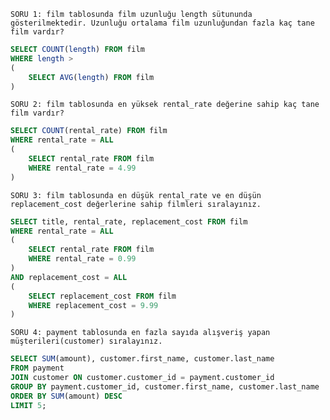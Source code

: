 `SORU 1: film tablosunda film uzunluğu length sütununda gösterilmektedir. Uzunluğu ortalama film uzunluğundan fazla kaç tane film vardır?`
```SQL
SELECT COUNT(length) FROM film
WHERE length > 
(
	SELECT AVG(length) FROM film
)
```

`SORU 2: film tablosunda en yüksek rental_rate değerine sahip kaç tane film vardır?`
```SQL
SELECT COUNT(rental_rate) FROM film
WHERE rental_rate = ALL
(
	SELECT rental_rate FROM film
	WHERE rental_rate = 4.99 
)
```

`SORU 3: film tablosunda en düşük rental_rate ve en düşün replacement_cost değerlerine sahip filmleri sıralayınız.`
```SQL
SELECT title, rental_rate, replacement_cost FROM film
WHERE rental_rate = ALL
(
	SELECT rental_rate FROM film
	WHERE rental_rate = 0.99
)
AND replacement_cost = ALL
(
	SELECT replacement_cost FROM film
	WHERE replacement_cost = 9.99
)
```

`SORU 4: payment tablosunda en fazla sayıda alışveriş yapan müşterileri(customer) sıralayınız.`
```SQL
SELECT SUM(amount), customer.first_name, customer.last_name
FROM payment
JOIN customer ON customer.customer_id = payment.customer_id
GROUP BY payment.customer_id, customer.first_name, customer.last_name
ORDER BY SUM(amount) DESC
LIMIT 5;
```
